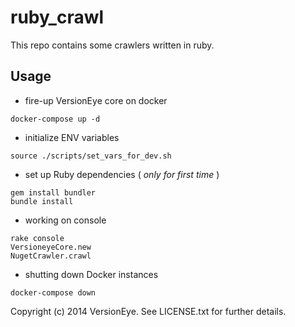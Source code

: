 # ruby_crawl

This repo contains some crawlers written in ruby.

## Usage

* fire-up VersionEye core on docker

```
docker-compose up -d
```

* initialize ENV variables


```
source ./scripts/set_vars_for_dev.sh
```

* set up Ruby dependencies ( _only for first time_  )

```
gem install bundler
bundle install
```

* working on console

```
rake console
VersioneyeCore.new
NugetCrawler.crawl
```

* shutting down Docker instances

```
docker-compose down
```
Copyright (c) 2014 VersionEye. See LICENSE.txt for
further details.

